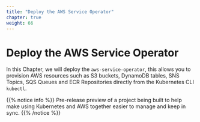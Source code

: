 ```yaml
---
title: "Deploy the AWS Service Operator"
chapter: true
weight: 66
---
```


# Deploy the AWS Service Operator

In this Chapter, we will deploy the `aws-service-operator`, this allows you to
provision AWS resources such as S3 buckets, DynamoDB tables, SNS Topics, SQS
Queues and ECR Repositories directly from the Kubernetes CLI `kubectl`.

{{% notice info %}}
Pre-release preview of a project being built to help make using Kubernetes and
AWS together easier to manage and keep in sync.
{{% /notice %}}
